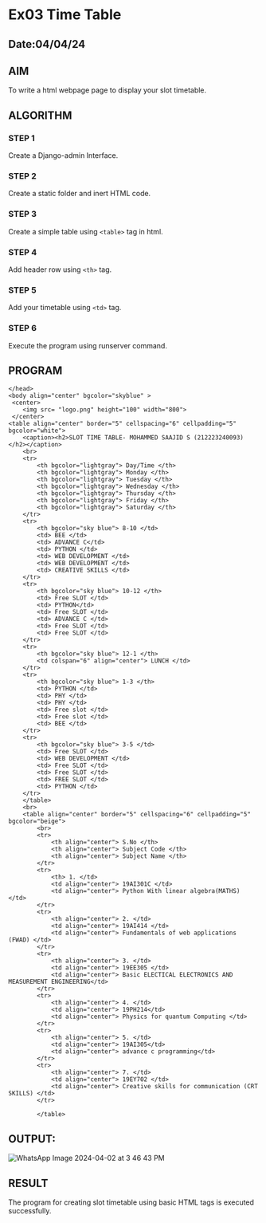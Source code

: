 # Ex03 Time Table
## Date:04/04/24

## AIM
To write a html webpage page to display your slot timetable.

## ALGORITHM
### STEP 1
Create a Django-admin Interface.

### STEP 2
Create a static folder and inert HTML code.

### STEP 3
Create a simple table using ```<table>``` tag in html.

### STEP 4
Add header row using ```<th>``` tag.

### STEP 5
Add your timetable using ```<td>``` tag.

### STEP 6
Execute the program using runserver command.

## PROGRAM

```
</head>
<body align="center" bgcolor="skyblue" >
 <center>
    <img src= "logo.png" height="100" width="800">
 </center>
<table align="center" border="5" cellspacing="6" cellpadding="5" bgcolor="white">
	<caption><h2>SLOT TIME TABLE- MOHAMMED SAAJID S (212223240093) </h2></caption>
    <br>
	<tr>
		<th bgcolor="lightgray"> Day/Time </th>
		<th bgcolor="lightgray"> Monday </th>
		<th bgcolor="lightgray"> Tuesday </th>
        <th bgcolor="lightgray"> Wednesday </th>
        <th bgcolor="lightgray"> Thursday </th>
        <th bgcolor="lightgray"> Friday </th>
        <th bgcolor="lightgray"> Saturday </th>
	</tr>
	<tr>
		<th bgcolor="sky blue"> 8-10 </td>
        <td> BEE </td>
        <td> ADVANCE C</td>
        <td> PYTHON </td>
        <td> WEB DEVELOPMENT </td>
        <td> WEB DEVELOPMENT </td>
        <td> CREATIVE SKILLS </td>
	</tr>
	<tr>
        <th bgcolor="sky blue"> 10-12 </th>
		<td> Free SLOT </td>
        <td> PYTHON</td>
        <td> Free SLOT </td>
        <td> ADVANCE C </td>
        <td> Free SLOT </td>
        <td> Free SLOT </td>
	</tr>
	<tr>
        <th bgcolor="sky blue"> 12-1 </th>
        <td colspan="6" align="center"> LUNCH </td>
	</tr>
	<tr>
        <th bgcolor="sky blue"> 1-3 </th>
        <td> PYTHON </td>
        <td> PHY </td>
        <td> PHY </td>
        <td> Free slot </td>
        <td> Free slot </td>
        <td> BEE </td>
	</tr>
	<tr>
        <th bgcolor="sky blue"> 3-5 </td>
        <td> Free SLOT </td>
        <td> WEB DEVELOPMENT </td>
        <td> Free SLOT </td>
        <td> Free SLOT </td>
        <td> FREE SLOT </td>
        <td> PYTHON </td>
	</tr>
	</table>
    <br>
    <table align="center" border="5" cellspacing="6" cellpadding="5" bgcolor="beige">
        <br>
        <tr>
            <th align="center"> S.No </th>
            <th align="center"> Subject Code </th>
            <th align="center"> Subject Name </th>
        </tr>
        <tr>
            <th> 1. </td>
            <td align="center"> 19AI301C </td>
            <td align="center"> Python With linear algebra(MATHS) </td>
        </tr>
        <tr>
            <th align="center"> 2. </td>
            <td align="center"> 19AI414 </td>
            <td align="center"> Fundamentals of web applications (FWAD) </td>
        </tr>
        <tr>
            <th align="center"> 3. </td>
            <td align="center"> 19EE305 </td>
            <td align="center"> Basic ELECTICAL ELECTRONICS AND MEASUREMENT ENGINEERING</td>
        </tr>
        <tr>
            <th align="center"> 4. </td>
            <td align="center"> 19PH214</td>
            <td align="center"> Physics for quantum Computing </td>
        </tr>
        <tr>
            <th align="center"> 5. </td>
            <td align="center"> 19AI305</td>
            <td align="center"> advance c programming</td>
        </tr>
        <tr>
            <th align="center"> 7. </td>
            <td align="center"> 19EY702 </td>
            <td align="center"> Creative skills for communication (CRT SKILLS) </td>
        </tr>
        
        </table>
```


## OUTPUT:

![WhatsApp Image 2024-04-02 at 3 46 43 PM](https://github.com/Mohammed-Saajid/slot/assets/141727149/5196cbe1-2422-4b11-9a28-19a5960956c7)




## RESULT
The program for creating slot timetable using basic HTML tags is executed successfully.
